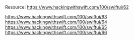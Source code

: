 Resource: https://www.hackingwithswift.com/100/swiftui/62

  https://www.hackingwithswift.com/100/swiftui/63
  https://www.hackingwithswift.com/100/swiftui/64
  https://www.hackingwithswift.com/100/swiftui/65
  https://www.hackingwithswift.com/100/swiftui/66
